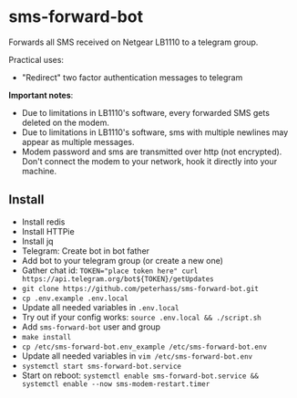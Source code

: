 # sms-forward-bot
Forwards all SMS received on Netgear LB1110 to a telegram group. 

Practical uses:
- "Redirect" two factor authentication messages to telegram

**Important notes**: 
- Due to limitations in LB1110's software, every forwarded SMS gets deleted on the modem.
- Due to limitations in LB1110's software, sms with multiple newlines may appear as multiple messages.
- Modem password and sms are transmitted over http (not encrypted). Don't connect the modem to your network, hook it directly into your machine.

## Install

- Install redis
- Install HTTPie
- Install jq
- Telegram: Create bot in bot father
- Add bot to your telegram group (or create a new one)
- Gather chat id: `TOKEN="place token here" curl https://api.telegram.org/bot${TOKEN}/getUpdates`
- `git clone https://github.com/peterhass/sms-forward-bot.git`
- `cp .env.example .env.local`
- Update all needed variables in `.env.local`
- Try out if your config works: `source .env.local && ./script.sh`
- Add `sms-forward-bot` user and group
- `make install`
- `cp /etc/sms-forward-bot.env_example /etc/sms-forward-bot.env`
- Update all needed variables in `vim /etc/sms-forward-bot.env`
- `systemctl start sms-forward-bot.service`
- Start on reboot: `systemctl enable sms-forward-bot.service && systemctl enable --now sms-modem-restart.timer`
